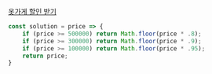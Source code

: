 [옷가게 할인 받기](https://school.programmers.co.kr/learn/courses/30/lessons/120818)

```js
const solution = price => {
    if (price >= 500000) return Math.floor(price * .8);
    if (price >= 300000) return Math.floor(price * .9);
    if (price >= 100000) return Math.floor(price * .95);
    return price;
}
```